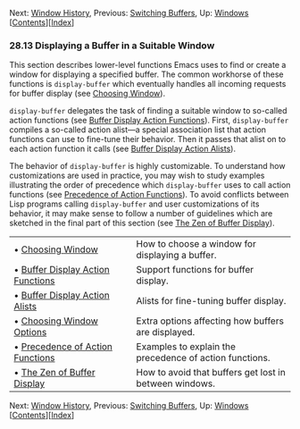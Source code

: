 

Next: [Window History](Window-History.html), Previous: [Switching Buffers](Switching-Buffers.html), Up: [Windows](Windows.html)   \[[Contents](index.html#SEC_Contents "Table of contents")]\[[Index](Index.html "Index")]

### 28.13 Displaying a Buffer in a Suitable Window

This section describes lower-level functions Emacs uses to find or create a window for displaying a specified buffer. The common workhorse of these functions is `display-buffer` which eventually handles all incoming requests for buffer display (see [Choosing Window](Choosing-Window.html)).

`display-buffer` delegates the task of finding a suitable window to so-called action functions (see [Buffer Display Action Functions](Buffer-Display-Action-Functions.html)). First, `display-buffer` compiles a so-called action alist—a special association list that action functions can use to fine-tune their behavior. Then it passes that alist on to each action function it calls (see [Buffer Display Action Alists](Buffer-Display-Action-Alists.html)).

The behavior of `display-buffer` is highly customizable. To understand how customizations are used in practice, you may wish to study examples illustrating the order of precedence which `display-buffer` uses to call action functions (see [Precedence of Action Functions](Precedence-of-Action-Functions.html)). To avoid conflicts between Lisp programs calling `display-buffer` and user customizations of its behavior, it may make sense to follow a number of guidelines which are sketched in the final part of this section (see [The Zen of Buffer Display](The-Zen-of-Buffer-Display.html)).

|                                                                           |    |                                                         |
| :------------------------------------------------------------------------ | -- | :------------------------------------------------------ |
| • [Choosing Window](Choosing-Window.html)                                 |    | How to choose a window for displaying a buffer.         |
| • [Buffer Display Action Functions](Buffer-Display-Action-Functions.html) |    | Support functions for buffer display.                   |
| • [Buffer Display Action Alists](Buffer-Display-Action-Alists.html)       |    | Alists for fine-tuning buffer display.                  |
| • [Choosing Window Options](Choosing-Window-Options.html)                 |    | Extra options affecting how buffers are displayed.      |
| • [Precedence of Action Functions](Precedence-of-Action-Functions.html)   |    | Examples to explain the precedence of action functions. |
| • [The Zen of Buffer Display](The-Zen-of-Buffer-Display.html)             |    | How to avoid that buffers get lost in between windows.  |

Next: [Window History](Window-History.html), Previous: [Switching Buffers](Switching-Buffers.html), Up: [Windows](Windows.html)   \[[Contents](index.html#SEC_Contents "Table of contents")]\[[Index](Index.html "Index")]
